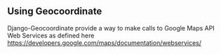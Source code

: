 Using Geocoordinate
--------------------
Django-Geocoordinate provide a way to make calls to Google Maps API Web Services
as defined here https://developers.google.com/maps/documentation/webservices/




 
      


